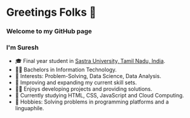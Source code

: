 # Greetings Folks 👋
### Welcome to my GitHub page
### I'm Suresh


- 🎓 Final year student in <html><a href="https://www.sastra.edu/">Sastra University, Tamil Nadu, India</a></html>.
- 🧑‍🎓 Bachelors in Information Technology.
- 🤩 Interests: Problem-Solving, Data Science, Data Analysis.
- 🧠 Improving and expanding my current skill sets.
- 🧑‍💻 Enjoys developing projects and providing solutions.
- 📖 Currently studying HTML, CSS, JavaScript and Cloud Computing.
- 🙂 Hobbies: Solving problems in programming platforms and a linguaphile.  



<!--
**Suresh-15/Suresh-15** is a ✨ _special_ ✨ repository because its `README.md` (this file) appears on your GitHub profile.

Here are some ideas to get you started:

- 🔭 I’m currently working on ...
- 🌱 I’m currently learning ...
- 👯 I’m looking to collaborate on ...
- 🤔 I’m looking for help with ...
- 💬 Ask me about ...
- 📫 How to reach me: ...
- 😄 Pronouns: ...
- ⚡ Fun fact: ...
-->
